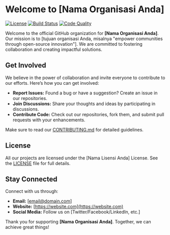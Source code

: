 # Welcome to [Nama Organisasi Anda]

[![License](https://img.shields.io/github/license/username/repository)](LICENSE)
[![Build Status](https://img.shields.io/github/actions/workflow/status/username/repository/build.yml?branch=main)](https://github.com/username/repository/actions)
[![Code Quality](https://img.shields.io/codeclimate/maintainability/username/repository)](https://codeclimate.com/github/username/repository)

Welcome to the official GitHub organization for **[Nama Organisasi Anda]**. Our mission is to [tujuan organisasi Anda, misalnya "empower communities through open-source innovation"]. We are committed to fostering collaboration and creating impactful solutions.

## Get Involved
We believe in the power of collaboration and invite everyone to contribute to our efforts. Here’s how you can get involved:

- **Report Issues:** Found a bug or have a suggestion? Create an issue in our repositories.
- **Join Discussions:** Share your thoughts and ideas by participating in discussions.
- **Contribute Code:** Check out our repositories, fork them, and submit pull requests with your enhancements.

Make sure to read our [CONTRIBUTING.md](CONTRIBUTING.md) for detailed guidelines.

## License
All our projects are licensed under the [Nama Lisensi Anda] License. See the [LICENSE](LICENSE) file for full details.

## Stay Connected
Connect with us through:
- **Email:** [email@domain.com]
- **Website:** [https://website.com](https://website.com)
- **Social Media:** Follow us on [Twitter/Facebook/LinkedIn, etc.]

Thank you for supporting **[Nama Organisasi Anda]**. Together, we can achieve great things!
